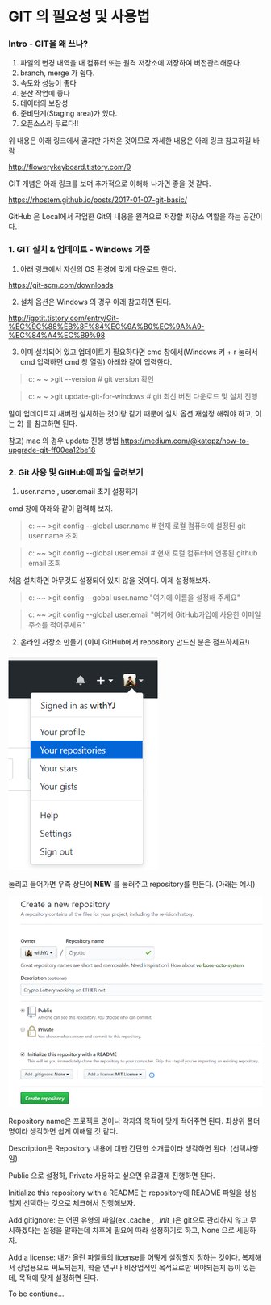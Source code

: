 # GIT 의 필요성 및 사용법

### Intro - GIT을 왜 쓰나?

1. 파일의 변경 내역을 내 컴퓨터 또는 원격 저장소에 저장하여 버전관리해준다.
2. branch, merge 가 쉽다.
3. 속도와 성능이 좋다
4. 분산 작업에 좋다
5. 데이터의 보장성
6. 준비단계(Staging area)가 있다.
7. 오픈소스라 무료다!!

위 내용은 아래 링크에서 골자만 가져온 것이므로 자세한 내용은 아래 링크 참고하길 바람

http://flowerykeyboard.tistory.com/9  



GIT 개념은 아래 링크를 보며 추가적으로 이해해 나가면 좋을 것 같다.

https://rhostem.github.io/posts/2017-01-07-git-basic/  



GitHub 은 Local에서 작업한 Git의 내용을 원격으로 저장할 저장소 역할을 하는 공간이다.  





### 1. GIT 설치 & 업데이트 - Windows 기준

1) 아래 링크에서 자신의 OS 환경에 맞게 다운로드 한다.

https://git-scm.com/downloads  



2) 설치 옵션은 Windows 의 경우 아래 참고하면 된다.

http://igotit.tistory.com/entry/Git-%EC%9C%88%EB%8F%84%EC%9A%B0%EC%9A%A9-%EC%84%A4%EC%B9%98  



3) 이미 설치되어 있고 업데이트가 필요하다면 cmd 창에서(Windows 키 + r 눌러서 cmd 입력하면  cmd 창 열림) 아래와 같이 입력한다.  

>  c: ~ ~ >git --version						# git version 확인

> c: ~ ~ >git update-git-for-windows			# git 최신 버젼 다운로드 및 설치 진행

말이 업데이트지 새버전 설치하는 것이랑 같기 때문에 설치 옵션 재설정 해줘야 하고, 이는 2) 를 참고하면 된다.  

참고) mac 의 경우 update 진행 방법 https://medium.com/@katopz/how-to-upgrade-git-ff00ea12be18  





### 2. Git 사용 및 GitHub에 파일 올려보기

1) user.name , user.email 초기 설정하기

cmd 창에 아래와 같이 입력해 보자.

> c: ~~ >git config --global user.name		# 현재 로컬 컴퓨터에 설정된 git user.name 조회

> c: ~~ >git config --global user.email		# 현재 로컬 컴퓨터에 연동된 github email 조회  



처음 설치하면 아무것도 설정되어 있지 않을 것이다. 이제 설정해보자.

> c: ~~ >git config --gobal user.name "여기에 이름을 설정해 주세요"

> c: ~~ >git config --global user.email "여기에 GitHub가입에 사용한 이메일 주소를 적어주세요"  



2) 온라인 저장소 만들기 (이미 GitHub에서 repository 만드신 분은 점프하세요!)

![Alt text](/images/git1_1.png)



눌리고 들어가면 우측 상단에 **NEW** 를 눌러주고 repository를 만든다. (아래는 예시)

![Alt text](/images/git1_2.png)

Repository name은 프로젝트 명이나 각자의 목적에 맞게 적어주면 된다. 최상위 폴더명이라 생각하면 쉽게 이해될 것 같다.

Description은 Repository 내용에 대한 간단한 소개글이라 생각하면 된다. (선택사항임)

Public 으로 설정하, Private 사용하고 싶으면 유료결제 진행하면 된다.

Initialize this repository with a README 는 repository에 README 파일을 생성할지 선택하는 것으로 체크해서 진행해보자.

Add.gitignore: 는 어떤 유형의 파일(ex .cache , \__init__)은 git으로 관리하지 않고 무시하겠다는 설정을 말하는데 차후에 필요에 따라 설정하기로 하고, None 으로 세팅하자.

Add a license: 내가 올린 파일들의 license를 어떻게 설정할지 정하는 것이다. 복제해서 상업용으로 써도되는지, 학술 연구나 비상업적인 목적으로만 써야되는지 등이 있는데, 목적에 맞게 설정하면 된다.  



To be contiune...

